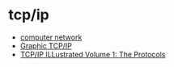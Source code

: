 # tcp/ip

- [computer network](https://book.douban.com/subject/2970300)
- [Graphic TCP/IP](https://book.douban.com/subject/24737674)
- [TCP/IP ILLustrated Volume 1: The Protocols](https://book.douban.com/subject/1088054)
